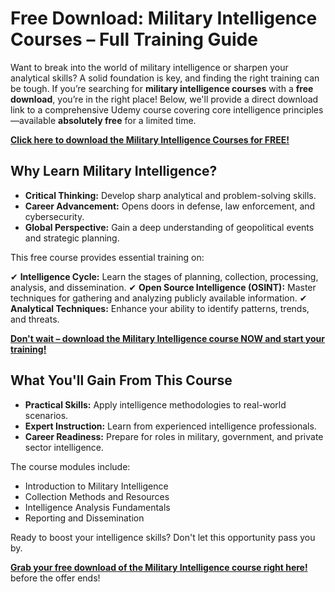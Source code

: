 # Free Download: Military Intelligence Courses – Full Training Guide

Want to break into the world of military intelligence or sharpen your analytical skills? A solid foundation is key, and finding the right training can be tough. If you’re searching for **military intelligence courses** with a **free download**, you’re in the right place! Below, we'll provide a direct download link to a comprehensive Udemy course covering core intelligence principles—available **absolutely free** for a limited time.

[**Click here to download the Military Intelligence Courses for FREE!**](https://udemywork.com/military-intelligence-courses)

## Why Learn Military Intelligence?

*   **Critical Thinking:** Develop sharp analytical and problem-solving skills.
*   **Career Advancement:** Opens doors in defense, law enforcement, and cybersecurity.
*   **Global Perspective:** Gain a deep understanding of geopolitical events and strategic planning.

This free course provides essential training on:

✔ **Intelligence Cycle:** Learn the stages of planning, collection, processing, analysis, and dissemination.
✔ **Open Source Intelligence (OSINT):** Master techniques for gathering and analyzing publicly available information.
✔ **Analytical Techniques:** Enhance your ability to identify patterns, trends, and threats.

[**Don't wait – download the Military Intelligence course NOW and start your training!**](https://udemywork.com/military-intelligence-courses)

## What You'll Gain From This Course

*   **Practical Skills:** Apply intelligence methodologies to real-world scenarios.
*   **Expert Instruction:** Learn from experienced intelligence professionals.
*   **Career Readiness:** Prepare for roles in military, government, and private sector intelligence.

The course modules include:

*   Introduction to Military Intelligence
*   Collection Methods and Resources
*   Intelligence Analysis Fundamentals
*   Reporting and Dissemination

Ready to boost your intelligence skills? Don't let this opportunity pass you by.

[**Grab your free download of the Military Intelligence course right here!**](https://udemywork.com/military-intelligence-courses) before the offer ends!
